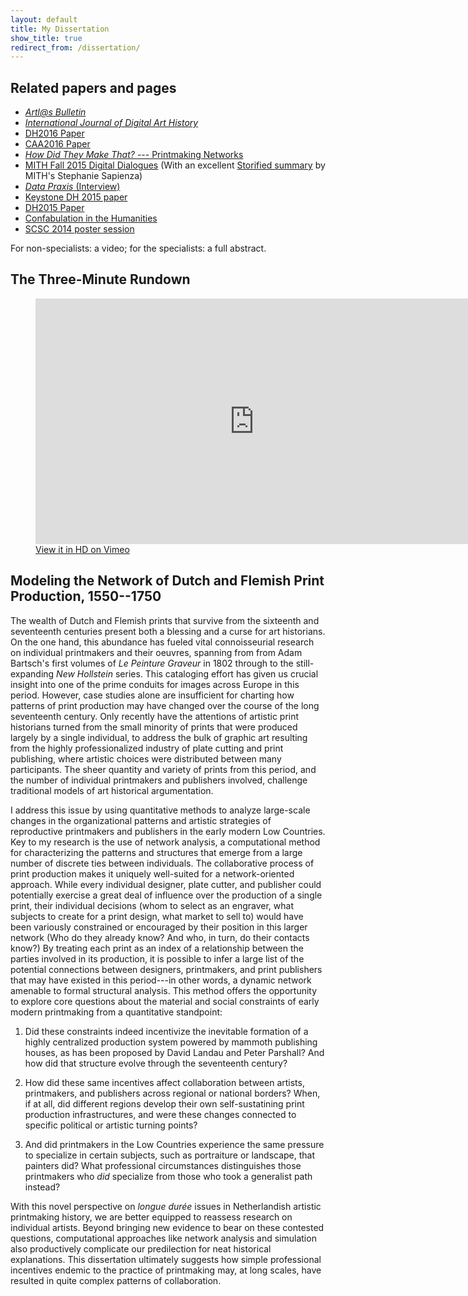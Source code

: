 ```yaml
---
layout: default
title: My Dissertation
show_title: true
redirect_from: /dissertation/
---
```


## Related papers and pages

- [_Artl@s Bulletin_](/2017/11/29/continuity-and-disruption-in-european-networks-of-print-production.html)
- [_International Journal of Digital Art History_](/2016/10/18/print-production-networks-in-digital-art-history.html)
- [DH2016 Paper](/2016/07/13/dh2016-measuring-genre-diversity-in-seventeenth-century-dutch-painting-and-printmaking.html)
- [CAA2016 Paper](/2016/02/04/tool-trouble-network-and-spatial-methods-in-art-history.html)
- [_How Did They Make That?_ --- Printmaking Networks](/pages/how-did-they-make-that.html)
- [MITH Fall 2015 Digital Dialogues](http://mith.umd.edu/podcasts/dd-fall-2015-matthew-lincoln/) (With an excellent [Storified summary](https://storify.com/digdialog/matthew-lincoln-digital-dialogue-at-mith-october-2?utm_campaign=website&utm_source=email&utm_medium=email) by MITH's Stephanie Sapienza)
- [_Data Praxis_ (Interview)](/2015/10/27/data-praxis-interview.html)
- [Keystone DH 2015 paper](/2015/08/04/keystone-dh-simulating-print-production-networks.html)
- [DH2015 Paper](/2015/06/30/dh2015-modelling-the-international-printmaking-networks-of-early-modern-europe.html)
- [Confabulation in the Humanities](/2015/03/21/confabulation-in-the-humanities.html)
- [SCSC 2014 poster session](/2014/10/17/foreign-and-domestic-interaction-in-the-early-modern-printmaking-network.html)

For non-specialists: a video; for the specialists: a full abstract.

## The Three-Minute Rundown

<figure>
<iframe src="https://player.vimeo.com/video/125351302?portrait=0" width="700" height="393" frameborder="0" webkitallowfullscreen mozallowfullscreen allowfullscreen></iframe>
<figcaption><a href="https://vimeo.com/125351302">View it in HD on Vimeo</a></figcaption>
</figure>

## Modeling the Network of Dutch and Flemish Print Production, 1550--1750

The wealth of Dutch and Flemish prints that survive from the sixteenth and seventeenth centuries present both a blessing and a curse for art historians.
On the one hand, this abundance has fueled vital connoisseurial research on individual printmakers and their oeuvres, spanning from from Adam Bartsch's first volumes of *Le Peinture Graveur* in 1802 through to the still-expanding *New Hollstein* series.
This cataloging effort has given us crucial insight into one of the prime conduits for images across Europe in this period.
However, case studies alone are insufficient for charting how patterns of print production may have changed over the course of the long seventeenth century.
Only recently have the attentions of artistic print historians turned from the small minority of prints that were produced largely by a single individual, to address the bulk of graphic art resulting from the highly professionalized industry of plate cutting and print publishing, where artistic choices were distributed between many participants.
The sheer quantity and variety of prints from this period, and the number of individual printmakers and publishers involved, challenge traditional models of art historical argumentation.

I address this issue by using quantitative methods to analyze large-scale changes in the organizational patterns and artistic strategies of reproductive printmakers and publishers in the early modern Low Countries.
Key to my research is the use of network analysis, a computational method for characterizing the patterns and structures that emerge from a large number of discrete ties between individuals.
The collaborative process of print production makes it uniquely well-suited for a network-oriented approach.
While every individual designer, plate cutter, and publisher could potentially exercise a great deal of influence over the production of a single print, their individual decisions (whom to select as an engraver, what subjects to create for a print design, what market to sell to) would have been variously constrained or encouraged by their position in this larger network (Who do they already know? And who, in turn, do their contacts know?)
By treating each print as an index of a relationship between the parties involved in its production, it is possible to infer a large list of the potential connections between designers, printmakers, and print publishers that may have existed in this period---in other words, a dynamic network amenable to formal structural analysis.
This method offers the opportunity to explore core questions about the material and social constraints of early modern printmaking from a quantitative standpoint:

1. Did these constraints indeed incentivize the inevitable formation of a highly centralized production system powered by mammoth publishing houses, as has been proposed by David Landau and Peter Parshall?
And how did that structure evolve through the seventeenth century?

2. How did these same incentives affect collaboration between artists, printmakers, and publishers across regional or national borders?
When, if at all, did different regions develop their own self-sustatining print production infrastructures, and were these changes connected to specific political or artistic turning points?

3. And did printmakers in the Low Countries experience the same pressure to specialize in certain subjects, such as portraiture or landscape, that painters did?
What professional circumstances distinguishes those printmakers who _did_ specialize from those who took a generalist path instead?

With this novel perspective on _longue durée_ issues in Netherlandish artistic printmaking history, we are better equipped to reassess research on individual artists.
Beyond bringing new evidence to bear on these contested questions, computational approaches like network analysis and simulation also productively complicate our predilection for neat historical explanations.
This dissertation ultimately suggests how simple professional incentives endemic to the practice of printmaking may, at long scales, have resulted in quite complex patterns of collaboration.
